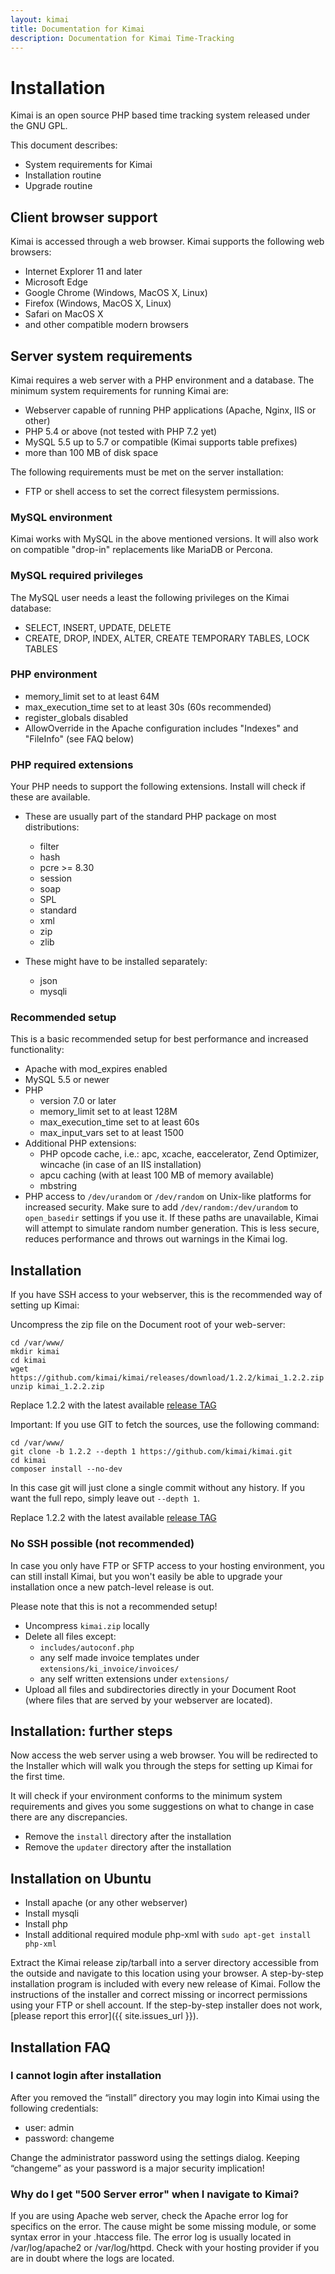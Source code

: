 ```yaml
---
layout: kimai
title: Documentation for Kimai
description: Documentation for Kimai Time-Tracking
---
```

# Installation

Kimai is an open source PHP based time tracking system released under the GNU GPL.

This document describes:

* System requirements for Kimai
* Installation routine
* Upgrade routine

## Client browser support

Kimai is accessed through a web browser. Kimai supports the following web browsers:

* Internet Explorer 11 and later
* Microsoft Edge
* Google Chrome (Windows, MacOS X, Linux)
* Firefox (Windows, MacOS X, Linux)
* Safari on MacOS X
* and other compatible modern browsers

## Server system requirements

Kimai requires a web server with a PHP environment and a database. The minimum
system requirements for running Kimai are:

* Webserver capable of running PHP applications (Apache, Nginx, IIS or other)
* PHP 5.4 or above (not tested with PHP 7.2 yet)
* MySQL 5.5 up to 5.7 or compatible (Kimai supports table prefixes)
* more than 100 MB of disk space

The following requirements must be met on the server installation:

* FTP or shell access to set the correct filesystem permissions.


### MySQL environment

Kimai works with MySQL in the above mentioned versions. It will also work on
compatible "drop-in" replacements like MariaDB or Percona.

### MySQL required privileges

The MySQL user needs a least the following privileges on the Kimai database:

* SELECT, INSERT, UPDATE, DELETE
* CREATE, DROP, INDEX, ALTER, CREATE TEMPORARY TABLES, LOCK TABLES

### PHP environment

* memory_limit set to at least 64M
* max_execution_time set to at least 30s (60s recommended)
* register_globals disabled
* AllowOverride in the Apache configuration includes "Indexes" and "FileInfo"
  (see FAQ below)

### PHP required extensions

Your PHP needs to support the following extensions. Install will
check if these are available.

* These are usually part of the standard PHP package on most distributions:
  * filter
  * hash
  * pcre >= 8.30
  * session
  * soap
  * SPL
  * standard
  * xml
  * zip
  * zlib

* These might have to be installed separately:
  * json
  * mysqli

### Recommended setup

This is a basic recommended setup for best performance and increased
functionality:

* Apache with mod_expires enabled
* MySQL 5.5 or newer
* PHP
  * version 7.0 or later
  * memory_limit set to at least 128M
  * max_execution_time set to at least 60s
  * max_input_vars set to at least 1500
* Additional PHP extensions:
  * PHP opcode cache, i.e.: apc, xcache, eaccelerator, Zend Optimizer, wincache (in case of an IIS installation)
  * apcu caching (with at least 100 MB of memory available)
  * mbstring
* PHP access to `/dev/urandom` or `/dev/random` on Unix-like platforms for
  increased security. Make sure to add `/dev/random:/dev/urandom` to
  `open_basedir` settings if you use it. If these paths are unavailable, Kimai
  will attempt to simulate random number generation. This is less secure,
  reduces performance and throws out warnings in the Kimai log.

## Installation

If you have SSH access to your webserver, this is the recommended way of setting up Kimai:

Uncompress the zip file on the Document root of your web-server:

```
cd /var/www/
mkdir kimai
cd kimai
wget https://github.com/kimai/kimai/releases/download/1.2.2/kimai_1.2.2.zip
unzip kimai_1.2.2.zip
```
Replace 1.2.2 with the latest available [release TAG](https://github.com/kimai/kimai/releases)


Important: If you use GIT to fetch the sources, use the following command:

```
cd /var/www/
git clone -b 1.2.2 --depth 1 https://github.com/kimai/kimai.git
cd kimai
composer install --no-dev
```
In this case git will just clone a single commit without any history. If you want the full repo, simply leave out `--depth 1`.

Replace 1.2.2 with the latest available [release TAG](https://github.com/kimai/kimai/releases)

### No SSH possible (not recommended)

In case you only have FTP or SFTP access to your hosting environment, you
can still install Kimai, but you won't easily be able to upgrade your
installation once a new patch-level release is out.

Please note that this is not a recommended setup!

* Uncompress `kimai.zip` locally
* Delete all files except:
  * `includes/autoconf.php`
  * any self made invoice templates under `extensions/ki_invoice/invoices/`
  * any self written extensions under `extensions/`
* Upload all files and subdirectories directly in your Document Root
  (where files that are served by your webserver are located).

## Installation: further steps

Now access the web server using a web browser. You will be redirected to the
Installer which will walk you through the steps for setting up Kimai for
the first time.

It will check if your environment conforms to the minimum system requirements
and gives you some suggestions on what to change in case there are any
discrepancies.

* Remove the `install` directory after the installation
* Remove the `updater` directory after the installation


## Installation on Ubuntu

* Install apache (or any other webserver)
* Install mysqli
* Install php
* Install additional required module php-xml with `sudo apt-get install php-xml`

Extract the Kimai release zip/tarball into a server directory accessible from the outside and navigate to this location using your browser. A step-by-step installation program is included with every new release of Kimai. Follow the instructions of the installer and correct missing or incorrect permissions using your FTP or shell account. 
If the step-by-step installer does not work, [please report this error]({{ site.issues_url }}).


## Installation FAQ

### I cannot login after installation

After you removed the “install” directory you may login into Kimai using the following credentials:

* user: admin
* password: changeme

Change the administrator password using the settings dialog. Keeping “changeme” as your password is a major security implication!

### Why do I get "500 Server error" when I navigate to Kimai?

If you are using Apache web server, check the Apache error log for specifics
on the error. The cause might be some missing module, or some syntax error
in your .htaccess file. The error log is usually located in /var/log/apache2
or /var/log/httpd. Check with your hosting provider if you are in doubt
where the logs are located.

